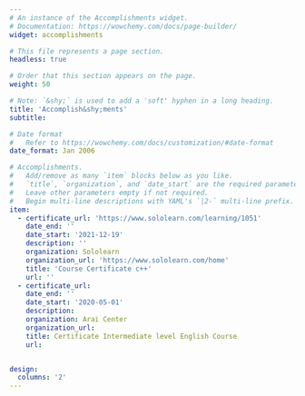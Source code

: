 ```yaml
---
# An instance of the Accomplishments widget.
# Documentation: https://wowchemy.com/docs/page-builder/
widget: accomplishments

# This file represents a page section.
headless: true

# Order that this section appears on the page.
weight: 50

# Note: `&shy;` is used to add a 'soft' hyphen in a long heading.
title: 'Accomplish&shy;ments'
subtitle:

# Date format
#   Refer to https://wowchemy.com/docs/customization/#date-format
date_format: Jan 2006

# Accomplishments.
#   Add/remove as many `item` blocks below as you like.
#   `title`, `organization`, and `date_start` are the required parameters.
#   Leave other parameters empty if not required.
#   Begin multi-line descriptions with YAML's `|2-` multi-line prefix.
item:
  - certificate_url: 'https://www.sololearn.com/learning/1051'
    date_end: ''
    date_start: '2021-12-19'
    description: ''
    organization: Sololearn
    organization_url: 'https://www.sololearn.com/home'
    title: 'Course Certificate c++'
    url: ''
  - certificate_url: 
    date_end: ''
    date_start: '2020-05-01'
    description: 
    organization: Arai Center
    organization_url:
    title: Certificate Intermediate level English Course
    url: 


design:
  columns: '2'
---
```

